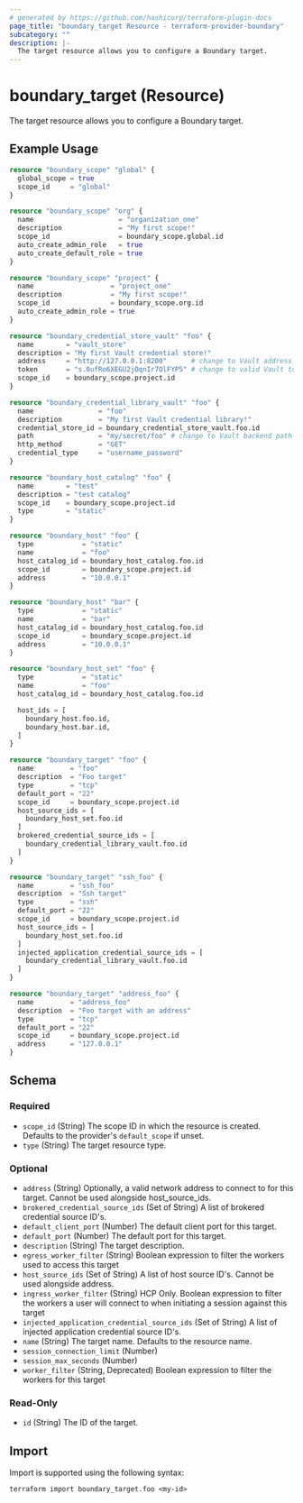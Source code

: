 ```yaml
---
# generated by https://github.com/hashicorp/terraform-plugin-docs
page_title: "boundary_target Resource - terraform-provider-boundary"
subcategory: ""
description: |-
  The target resource allows you to configure a Boundary target.
---
```


# boundary_target (Resource)

The target resource allows you to configure a Boundary target.

## Example Usage

```terraform
resource "boundary_scope" "global" {
  global_scope = true
  scope_id     = "global"
}

resource "boundary_scope" "org" {
  name                     = "organization_one"
  description              = "My first scope!"
  scope_id                 = boundary_scope.global.id
  auto_create_admin_role   = true
  auto_create_default_role = true
}

resource "boundary_scope" "project" {
  name                   = "project_one"
  description            = "My first scope!"
  scope_id               = boundary_scope.org.id
  auto_create_admin_role = true
}

resource "boundary_credential_store_vault" "foo" {
  name        = "vault_store"
  description = "My first Vault credential store!"
  address     = "http://127.0.0.1:8200"      # change to Vault address
  token       = "s.0ufRo6XEGU2jOqnIr7OlFYP5" # change to valid Vault token
  scope_id    = boundary_scope.project.id
}

resource "boundary_credential_library_vault" "foo" {
  name                = "foo"
  description         = "My first Vault credential library!"
  credential_store_id = boundary_credential_store_vault.foo.id
  path                = "my/secret/foo" # change to Vault backend path
  http_method         = "GET"
  credential_type     = "username_password"
}

resource "boundary_host_catalog" "foo" {
  name        = "test"
  description = "test catalog"
  scope_id    = boundary_scope.project.id
  type        = "static"
}

resource "boundary_host" "foo" {
  type            = "static"
  name            = "foo"
  host_catalog_id = boundary_host_catalog.foo.id
  scope_id        = boundary_scope.project.id
  address         = "10.0.0.1"
}

resource "boundary_host" "bar" {
  type            = "static"
  name            = "bar"
  host_catalog_id = boundary_host_catalog.foo.id
  scope_id        = boundary_scope.project.id
  address         = "10.0.0.1"
}

resource "boundary_host_set" "foo" {
  type            = "static"
  name            = "foo"
  host_catalog_id = boundary_host_catalog.foo.id

  host_ids = [
    boundary_host.foo.id,
    boundary_host.bar.id,
  ]
}

resource "boundary_target" "foo" {
  name         = "foo"
  description  = "Foo target"
  type         = "tcp"
  default_port = "22"
  scope_id     = boundary_scope.project.id
  host_source_ids = [
    boundary_host_set.foo.id
  ]
  brokered_credential_source_ids = [
    boundary_credential_library_vault.foo.id
  ]
}

resource "boundary_target" "ssh_foo" {
  name         = "ssh_foo"
  description  = "Ssh target"
  type         = "ssh"
  default_port = "22"
  scope_id     = boundary_scope.project.id
  host_source_ids = [
    boundary_host_set.foo.id
  ]
  injected_application_credential_source_ids = [
    boundary_credential_library_vault.foo.id
  ]
}

resource "boundary_target" "address_foo" {
  name         = "address_foo"
  description  = "Foo target with an address"
  type         = "tcp"
  default_port = "22"
  scope_id     = boundary_scope.project.id
  address      = "127.0.0.1"
}
```

<!-- schema generated by tfplugindocs -->
## Schema

### Required

- `scope_id` (String) The scope ID in which the resource is created. Defaults to the provider's `default_scope` if unset.
- `type` (String) The target resource type.

### Optional

- `address` (String) Optionally, a valid network address to connect to for this target. Cannot be used alongside host_source_ids.
- `brokered_credential_source_ids` (Set of String) A list of brokered credential source ID's.
- `default_client_port` (Number) The default client port for this target.
- `default_port` (Number) The default port for this target.
- `description` (String) The target description.
- `egress_worker_filter` (String) Boolean expression to filter the workers used to access this target
- `host_source_ids` (Set of String) A list of host source ID's. Cannot be used alongside address.
- `ingress_worker_filter` (String) HCP Only. Boolean expression to filter the workers a user will connect to when initiating a session against this target
- `injected_application_credential_source_ids` (Set of String) A list of injected application credential source ID's.
- `name` (String) The target name. Defaults to the resource name.
- `session_connection_limit` (Number)
- `session_max_seconds` (Number)
- `worker_filter` (String, Deprecated) Boolean expression to filter the workers for this target

### Read-Only

- `id` (String) The ID of the target.

## Import

Import is supported using the following syntax:

```shell
terraform import boundary_target.foo <my-id>
```
